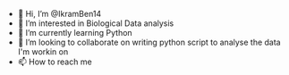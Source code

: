 - 👋 Hi, I’m @IkramBen14
- 👀 I’m interested in Biological Data analysis 
- 🌱 I’m currently learning Python
- 💞️ I’m looking to collaborate on writing python script to analyse the data I'm workin on 
- 📫 How to reach me 

<!---
IkramBen14/IkramBen14 is a ✨ special ✨ repository because its `README.md` (this file) appears on your GitHub profile.
You can click the Preview link to take a look at your changes.
--->

